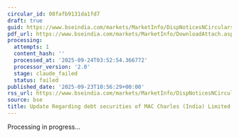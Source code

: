 ```yaml
---
circular_id: 08fafb9131da1fd7
draft: true
guid: https://www.bseindia.com/markets/MarketInfo/DispNoticesNCirculars.aspx?Noticeid={40D389A4-6B57-4267-920F-33531BC2DB4C}&noticeno=20250923-14&dt=09/23/2025&icount=14&totcount=84&flag=0
pdf_url: https://www.bseindia.com/markets/MarketInfo/DownloadAttach.aspx?id=20250923-14&attachedId=291e02c8-3d12-434f-a825-c199286b5dd5
processing:
  attempts: 1
  content_hash: ''
  processed_at: '2025-09-24T03:52:54.366772'
  processor_version: '2.0'
  stage: claude_failed
  status: failed
published_date: '2025-09-23T10:56:29+00:00'
rss_url: https://www.bseindia.com/markets/MarketInfo/DispNoticesNCirculars.aspx?Noticeid={40D389A4-6B57-4267-920F-33531BC2DB4C}&noticeno=20250923-14&dt=09/23/2025&icount=14&totcount=84&flag=0
source: bse
title: Update Regarding debt securities of MAC Charles (India) Limited
---
```


Processing in progress...